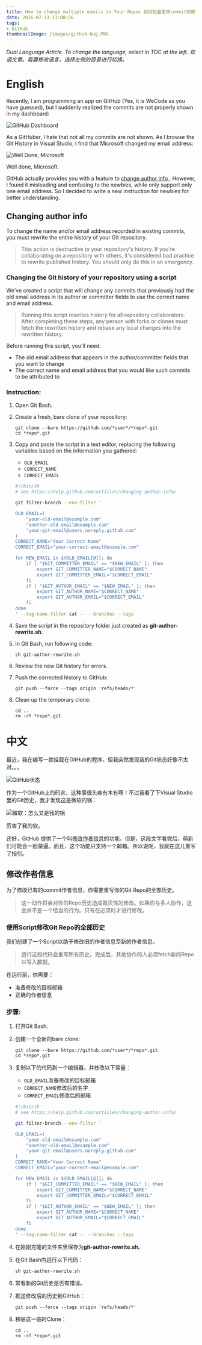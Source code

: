 ```yaml
---
title: How to change multiple emails in Your Repos 如何批量更改commit的邮箱
date: 2016-07-13 11:08:56
tags:
- GitHub
thumbnailImage: /images/github-bug.PNG
---
```

*Dual Language Article. To change the language, select in TOC at the left.*
*双语文章。若要修改语言，选择左侧的目录进行切换。*

# English

 Recently, I am programming an app on GitHub (Yes, it is WeCode as you have guessed), but I suddenly realized the commits are not properly shown in my dashboard:
<!--more-->

![GitHub Dashboard](/images/github-bug.PNG)

 As a GitHuber, I hate that not all my commits are not shown. As I browse the Git History in Visual Studio, I find that Microsoft changed my email address:

![Well Done, Microsoft](/images/well-done-microsoft.png)

 Well done, Microsoft.

 GitHub actually provides you with a feature to [change author info ](https://help.github.com/articles/changing-author-info/). However, I found it misleading and confusing to the newbies, while only support only one email address. So I decided to write a new instruction for newbies for better understanding.

## Changing author info

To change the name and/or email address recorded in existing commits, you must rewrite the entire history of your Git repository.

> This action is destructive to your repository's history. If you're collaborating on a repository with others, it's considered bad practice to rewrite published history. You should only do this in an emergency.

### Changing the Git history of your repository using a script
We've created a script that will change any commits that previously had the old email address in its author or committer fields to use the correct name and email address.

> Running this script rewrites history for all repository collaborators. After completing these steps, any person with forks or clones must fetch the rewritten history and rebase any local changes into the rewritten history.

Before running this script, you'll need:

- The old email address that appears in the author/committer fields that you want to change
- The correct name and email address that you would like such commits to be attributed to

### Instruction:
1. Open Git Bash.

2. Create a fresh, bare clone of your repository:
   ```shell
   git clone --bare https://github.com/*user*/*repo*.git
   cd *repo*.git
   ```

3. Copy and paste the script in a text editor, replacing the following variables based on the information you gathered:
   - `OLD_EMAIL`
   - `CORRECT_NAME`
   - `CORRECT_EMAIL`

   ```sh
   #!/bin/sh
   # see https://help.github.com/articles/changing-author-info/

   git filter-branch --env-filter '

   OLD_EMAIL=(
       "your-old-email@example.com"
       "another-old-email@example.com"
       "your-git-email@users.noreply.github.com"
   )
   CORRECT_NAME="Your Correct Name"
   CORRECT_EMAIL="your-correct-email@example.com"

   for NEW_EMAIL in ${OLD_EMAIL[@]}; do
       if [ "$GIT_COMMITTER_EMAIL" == "$NEW_EMAIL" ]; then
           export GIT_COMMITTER_NAME="$CORRECT_NAME"
           export GIT_COMMITTER_EMAIL="$CORRECT_EMAIL"
       fi
       if [ "$GIT_AUTHOR_EMAIL" == "$NEW_EMAIL" ]; then
           export GIT_AUTHOR_NAME="$CORRECT_NAME"
           export GIT_AUTHOR_EMAIL="$CORRECT_EMAIL"
       fi
   done
   ' --tag-name-filter cat -- --branches --tags
   ```

4. Save the script in the repository folder just created as **git-author-rewrite.sh**.

5. In Git Bash, run following code:
   ```shell
   sh git-author-rewrite.sh
   ```

6. Review the new Git history for errors.

7. Push the corrected history to GitHub:
   ```shell
   git push --force --tags origin 'refs/heads/*'
   ```

8. Clean up the temporary clone:
   ```shell
   cd ..
   rm -rf *repo*.git
   ```

# 中文

最近，我在编写一款挂载在GitHub的程序，但我突然发现我的Git状态好像不太对。。。
<!--more-->

![GitHub状态](/images/github-bug.PNG)

 作为一个GitHub上的码农，这种事很头疼有木有啊！不过我看了下Visual Studio里的Git历史，我才发现这是微软的锅： 

![微软：怎么又是我的锅](/images/well-done-microsoft.png)

 厉害了我的软。

 还好，GitHub 提供了一个叫[修改作者信息](https://help.github.com/articles/changing-author-info/)的功能。但是，这段文字看完后，萌新们可能会一脸蒙逼。而且，这个功能只支持一个邮箱。所以说呢，我就在这儿重写了指引。

## 修改作者信息

为了修改已有的commit作者信息，你需要重写你的Git Repo的全部历史。

> 这一动作将会对你的Repo历史造成毁灭性的修改。如果你与多人协作，这会并不是一个恰当的行为。只有在必须时才进行修改。

### 使用Script修改Git Repo的全部历史
我们创建了一个Script以助于修改旧的作者信息至新的作者信息。

> 运行这段代码会重写所有历史。完成后，其他协作的人必须fetch新的Repo以写入数据。 

在运行前，你需要：

- 准备修改的目标邮箱
- 正确的作者信息

### 步骤:
1. 打开Git Bash.

2. 创建一个全新的bare clone:
   ```shell
   git clone --bare https://github.com/*user*/*repo*.git
   cd *repo*.git
   ```

3. 复制以下的代码到一个编辑器，并修改以下常量：
   - `OLD_EMAIL`准备修改的目标邮箱
   - `CORRECT_NAME`修改后的名字
   - `CORRECT_EMAIL`修改后的邮箱

   ```sh
   #!/bin/sh
   # see https://help.github.com/articles/changing-author-info/

   git filter-branch --env-filter '

   OLD_EMAIL=(
       "your-old-email@example.com"
       "another-old-email@example.com"
       "your-git-email@users.noreply.github.com"
   )
   CORRECT_NAME="Your Correct Name"
   CORRECT_EMAIL="your-correct-email@example.com"

   for NEW_EMAIL in ${OLD_EMAIL[@]}; do
       if [ "$GIT_COMMITTER_EMAIL" == "$NEW_EMAIL" ]; then
           export GIT_COMMITTER_NAME="$CORRECT_NAME"
           export GIT_COMMITTER_EMAIL="$CORRECT_EMAIL"
       fi
       if [ "$GIT_AUTHOR_EMAIL" == "$NEW_EMAIL" ]; then
           export GIT_AUTHOR_NAME="$CORRECT_NAME"
           export GIT_AUTHOR_EMAIL="$CORRECT_EMAIL"
       fi
   done
   ' --tag-name-filter cat -- --branches --tags
   ```

4. 在刚刚克隆的文件夹里保存为**git-author-rewrite.sh**。

5. 在Git Bash内运行以下代码：
   ```shell
   sh git-author-rewrite.sh
   ```

6. 常看新的Git历史是否有错误。

7. 推送修改后的历史到GitHub：
   ```shell
   git push --force --tags origin 'refs/heads/*'
   ```

8. 移除这一临时Clone：
   ```shell
   cd ..
   rm -rf *repo*.git
   ```